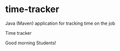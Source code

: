# time-tracker
Java (Maven) application for tracking time on the job

Time tracker

Good morning Students!
